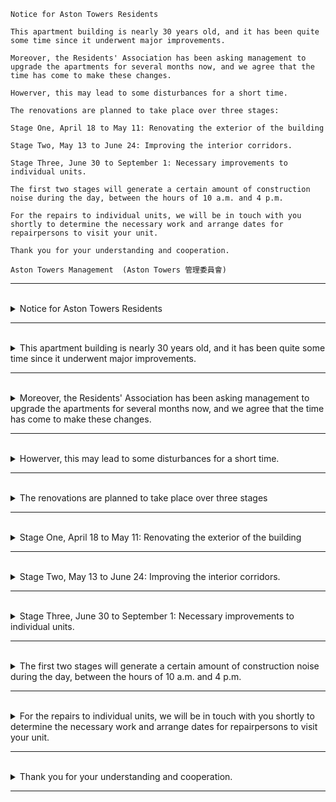 ```
Notice for Aston Towers Residents

This apartment building is nearly 30 years old, and it has been quite some time since it underwent major improvements.

Moreover, the Residents' Association has been asking management to upgrade the apartments for several months now, and we agree that the time has come to make these changes.

Howerver, this may lead to some disturbances for a short time.

The renovations are planned to take place over three stages:

Stage One, April 18 to May 11: Renovating the exterior of the building

Stage Two, May 13 to June 24: Improving the interior corridors.

Stage Three, June 30 to September 1: Necessary improvements to individual units.

The first two stages will generate a certain amount of construction noise during the day, between the hours of 10 a.m. and 4 p.m. 

For the repairs to individual units, we will be in touch with you shortly to determine the necessary work and arrange dates for repairpersons to visit your unit.

Thank you for your understanding and cooperation.

Aston Towers Management  (Aston Towers 管理委員會)
```

---
<br>

<details>
  <summary>
    Notice for Aston Towers Residents
  </summary>

  - "Notice for Aston Towers Residents" 是一個簡單的標題，它是一個名詞短語，用來標題一份通知，提醒Aston Towers的居民。

  - 形容詞片語 : "for Aston Towers Residents" 修飾 "Notice"，明确了接收或阅读通知的目标群体，即"Aston Towers Residents"（Aston Towers的居民）。

  - 單字:
    - "Notice" 是名詞，表示通知或公告。
    - "for" 是介系詞，用來表示目的或對象。在這裡，它表明這份通知是為了Aston Towers的居民。
    - "Aston Towers"  是地點名稱，表示特定的建築或社區。
    - "Residents" 是名詞，表示居民，即建築或社區的居住者。
</details>

---
<br>

<details>
  <summary>
    This apartment building is nearly 30 years old, and it has been quite some time since it underwent major improvements.
  </summary>

  - **文法結構：**
    - 這是一個複合句，包含兩個相關的陳述。
    - 句型結構為「主要子句 + 對等子句」。

  - **主部：**
    - 第一部分的主詞是「This apartment building」，指的是「這座公寓大樓」。
    - 第二部分的主詞是「it」，指的是「這座公寓大樓」。

  - **述部：**
    - 第一部分的述部是「is nearly 30 years old」，表示「已經接近30年的歷史了」。
        - 動詞 : is。
        - 補語 : nearly 30 years old。
    - 第二部分的述部是「has been quite some time since it underwent major improvements」，表示「距離上次進行重大改進已經有一段時間了」。
        - 動詞 : has been
        - 補語 : quite some time
        - 時間副詞子句 : since it underwent major improvements

  - **單字解析：**
    - 「This」是指示代詞，指示接下來的「apartment building」。
    - 「apartment building」表示公寓大樓。
    - 「is」是連接動詞，用來連接主詞和表語。
    - 「nearly」是副詞，表示「接近」或「差不多」。
    - 「30 years old」表示年齡，指的是已經存在30年。
    - 「it」是代詞，指代前面提到的「This apartment building」。
    - 「has been」是現在完成式的動詞組合，表示一段時間以來一直處於某種狀態。
    - 「quite some time」表示相當長的時間。
    - 「since」是連接詞，引導時間狀語從句。
    - 「underwent」是 **undergo** 的過去式動詞，表示進行了某種變化或改進。
    - 「major improvements」表示重大的改進。

  > 總結：這個句子的主要意思是「這座公寓大樓已經接近30年的歷史，而且它距離上次進行重大改進已經有一段時間了」。
</details>

---
<br>

<details>
  <summary>
    Moreover, the Residents' Association has been asking management to upgrade the apartments for several months now, and we agree that the time has come to make these changes.
  </summary>

- **文法結構：**
  - 這是一個複合句，包含兩個相關的陳述。
  - 句型結構為「主要子句 + 對等子句」。

- **主部：**
  - 第一部分的主詞是「the Residents' Association」，表示「居民協會」。
  - 第二部分的主詞是「we」，表示「我們」。

- **述部：**
  - 第一部分的述部是「has been asking management to upgrade the apartments for several months now」，表示「已經數個月來一直要求管理層升級公寓」。
    - 動詞：「has been asking」，表示一直在要求。
    - 受詞：「management」，表示對象是管理層。
    - 受詞補語：「to upgrade the apartments」，用來描述「住戶協會」要求「管理層（management）」進行的具體行動，即升級公寓。
    - 時間副詞：「for several months now」，表示多個月來一直在進行這個行動。
  - 第二部分的述部是「agree that the time has come to make these changes」，表示「同意現在是時候進行這些改變了」。
    - 動詞：「agree」，表示同意。
    - 受詞：「that the time has come to make these changes」，表示同意的內容，即認為現在是時候進行這些改變了。

- **單字解析：**
  - 「Moreover」是連接詞，用來引入一個進一步的陳述或信息。
  - 「The Residents' Association」表示居民協會。
  - 「has been asking」是現在完成進行式，表示在過去一直持續進行的動作。
  - 「management」表示管理層。
  - 「to upgrade the apartments」是不定式片語，表示要求的具體行動。
      - 「to upgrade」表示升級或提升。
      - 「the apartments」表示公寓。
  - 「for several months now」是時間副詞片語，表示多個月來一直在進行這個行動。
  - 「and」是連接詞，連接兩個相關但獨立的部分。
  - 「we」是主詞，指的是說話者或說話的群體。
  - 「agree」是動詞，表示同意。
  - 「that the time has come to make these changes」是一個名詞子句，表示同意的內容，即認為現在是時候進行這些改變了。
      - 「the time has come」是固定的表達方式，表示現在是適當的時候。
      - 「to make these changes」是不定式片語，表示計劃進行的具體改變。

  > 總結：這個句子的主要意思是「此外，居民協會已經數個月來一直要求管理層升級公寓，我們同意現在是時候進行這些改變了」。
</details>

---
<br>

<details>
  <summary>
    Howerver, this may lead to some disturbances for a short time.
  </summary>

  - **文法結構：**
    - 句型結構應為「主詞 + 動詞 + 受詞 + 時間副詞片語」。
  
  - **主部：** 「this」，指的是前文提到的事情或情境。
  
  - **述部：**「may lead to some disturbances for a short time」，表示可能在短時間內導致一些干擾。
      - 動詞是「may lead to」，表示可能導致。
      - 受詞：「some disturbances」，表示導致的結果，即一些干擾。
      - 時間副詞片語：「for a short time」，表示持續的時間，即一段短暫的時間。
 
  - **單字解析：**
    - 「However」是連接詞，用來表示轉折或對比。
    - 「this」是指示代詞，指示接下來的事情或情境。
    - 「may」是情態動詞，表示可能性。
    - 「lead to」是片語，表示導致或引起。
    - 「some」是形容詞，表示一些。
    - 「disturbances」是名詞，表示干擾或騷擾。
    - 「for a short time」表示在短時間內，是一段時間的名詞片語。

  > 總結：這個句子的主要意思是「然而，這可能在短時間內導致一些干擾」。
</details>

---
<br>

<details>
  <summary>
    The renovations are planned to take place over three stages
  </summary>

  - **文法結構：**
    - 這是一個陳述句，描述翻新計畫將在三個階段進行。
    - 句型 ⇒ `主詞 + beV + 過去分詞 + by + 行為者`。

  - **主部：** 是「The renovations」，表示「翻新工程」。

  - **述部：** are planned to take place over three stages
    - 動詞是「are planned」，表示「已計畫」。
    - 修飾語「to take place over three stages」指明計劃的進行方式，即在三個階段進行。
      - 動詞：「to take place」，表示進行。
      - 時間副詞片語：「over three stages」，表示翻新計劃將在三個階段內進行。

  - **單字解析：**
    - 「The」是冠詞，用來指定一個特定的翻新工程。
    - 「renovations」是名詞，表示翻新工程。
    - 「are planned」是動詞片語，表示計畫或安排。
    - 「to take place」是不定詞片語，表示進行或發生。
    - 「over」是介系詞，表示跨越或在...期間。
    - 「three」是數詞，表示數字3。
    - 「stages」是名詞，表示階段。

  > 總結：這個句子的主要意思是「翻新工程已經計畫，在三個階段內進行」。
</details>

---
<br>

<details>
  <summary>
    Stage One, April 18 to May 11: Renovating the exterior of the building
  </summary>

  - **單字解析：**
    - 「Stage One」表示第一階段，可能是一個計畫或項目的第一個階段。
    - 「April 18 to May 11」表示時間範圍，即4月18日至5月11日。
    - 「Renovating」是動詞 **renovate** 的現在分詞，表示進行翻新。
    - 「the exterior of the building」表示建築物的外部，是翻新的對象。
  
  > 總結：這個句子的主要意思是「第一階段，從4月18日到5月11日，我們正在翻新建築的外部」。
</details>

---
<br>


<details>
  <summary>
    Stage Two, May 13 to June 24: Improving the interior corridors.
  </summary>

- 「May 13 to June 24: Improving the interior corridors」描述了在5月13日至6月24日期間進行室內走廊的改進。

- **單字解析：**
  - 「Stage Two」表示第二階段，可能是一個計畫或項目的第二個階段。
  - 「May 13 to June 24」表示時間範圍，即5月13日至6月24日。
  - 「Improving」是動詞 **improve** 的現在分詞，表示進行改進。
  - 「the interior corridors」表示室內走廊，是改進的對象。

  > 總結：這個片語提供了有關某個計畫或項目第二階段的時間範圍和目標，但它缺乏標準句子的主詞和述詞元素。如果這是一個大型計畫的一部分，可能還有其他部分提供更多的資訊。
</details>

---
<br>

<details>
  <summary>
    Stage Three, June 30 to September 1: Necessary improvements to individual units.
  </summary>

- 「June 30 to September 1: Necessary improvements to individual units」描述了在6月30日至9月1日期間進行個別單位的必要改進。

- **單字解析：**
  - 「Stage Three」表示第三階段，可能是一個計畫或項目的第三個階段。
  - 「June 30 to September 1」表示時間範圍，即6月30日至9月1日。
  - 「Necessary」是形容詞，表示必要的。
  - 「improvements」是名詞，表示改進。
  - 「to individual units」表示對個別單位的，是改進的對象。

  > 總結：這個片語提供了有關某個計畫或項目第三階段的時間範圍和目標，但它缺乏標準句子的主詞和述詞元素。如果這是一個大型計畫的一部分，可能還有其他部分提供更多的資訊。
</details>

---
<br>

<details>
  <summary>
    The first two stages will generate a certain amount of construction noise during the day, between the hours of 10 a.m. and 4 p.m. 
  </summary>

  - **文法結構：**
    - 句型結構為「主詞 + 動詞 + 受詞 + 時間副詞」。

  - **主部：** 「The first two stages」，指的是計劃的前兩個階段。

- **述部：** 「will generate a certain amount of construction noise during the day, between the hours of 10 a.m. and 4 p.m」
  - 動詞是「will generate」，表示「將產生」。
  - 受詞是「a certain amount of construction noise」，表示「一定量的施工噪音」。
  - 時間副詞是「during the day, between the hours of 10 a.m. and 4 p.m.」，表示「在白天的時間，從上午10點到下午4點之間」。
    - 「during the day」表示整個白天的時間範圍，即在白天的時間內。
    - 「between the hours of 10 a.m. and 4 p.m.」提供了具體的時間段，即在上午10點至下午4點之間。

  - **單字解析：**
    - 「The」是冠詞，用來指定一個特定的前兩個階段。
    - 「first two stages」表示前兩個階段，是主詞。
    - 「will generate」是未來時態的動詞組合，表示將要產生。
    - 「a certain amount of」表示一定量的。
    - 「construction noise」表示施工噪音，是產生的對象。
    - 「during」是介系詞，表示時間的期間。
    - 「the day」表示白天，是時間的範圍。
    - 「between」是介系詞，表示在...之間。
    - 「the hours of 10 a.m. and 4 p.m.」表示上午10點到下午4點之間的時間範圍。

  > 總結：這個句子的主要意思是「前兩個階段將在白天的時間內，從上午10點到下午4點之間，產生一定量的施工噪音」。
</details>

---
<br>

<details>
  <summary>
    For the repairs to individual units, we will be in touch with you shortly to determine the necessary work and arrange dates for repairpersons to visit your unit.
  </summary>

  - **文法結構：**
    - 這是一個陳述句，用來描述進行單位內的維修。
    - 句型結構為「主詞 + 動詞 + 受詞 + 副詞片語」。

  - 修飾語 For the repairs to individual units，这个修饰短语说明了主句中的具体背景和情境，即关于维修个别单位的背景信息。
    
  - **主部（Subject）：** 「we」，表示「我們」。

  - **述部（Predicate）：** 「will be in touch with you shortly to determine the necessary work and arrange dates for repairpersons to visit your unit」
    - 動詞是「will be in touch with」，表示「將與...聯繫」。
    - 受詞是「you 」表示聯絡的對象是「you」。
    - 副詞 「shortly」用來修飾動詞片語 "will be in touch with you"。具體來說，"shortly"提供了更具體的時間信息，表示在不久的將來即將進行聯絡。
    - 修飾語 (目的副詞) : 「to determine the necessary work and arrange dates for repairpersons to visit your unit」，表示「確定必要的工作並安排維修人員訪問您的單位的日期」。

  - **單字解析：**
    - 「For」是介系詞，引導後面的目的或原因。
    - 「the repairs to individual units」表示對個別單位的維修，是介系詞片語。
    - 「we」表示我們，是主詞。
    - 「will be in touch with」是未來時態的動詞組合，表示將要與...聯繫。
    - 「you shortly」表示很快與您聯繫，是介系詞片語。
    - 「to determine」是不定詞，表示目的是確定。
    - 「the necessary work」表示必要的工作，是動名詞片語。
    - 「and」是並列連詞，用來連接兩個相關的動詞。
    - 「arrange」是動詞，表示安排。
    - 「dates for repairpersons to visit」表示維修人員訪問的日期，是名詞片語。
    - 「your unit」表示您的單位，是名詞片語。

  > 總結：這個句子的主要意思是「為了對個別單位的維修，我們將很快與您聯繫，以確定必要的工作並安排維修人員訪問您的單位的日期」。
</details>

---
<br>

<details>
  <summary>
    Thank you for your understanding and cooperation.
  </summary>

  - **文法結構：**
    - 這是一個陳述句，用來表示感謝。
  
  - **主部：**
    - 主詞是省略了的，通常指的是「I」（我）或者是表示感謝的一方。
  
  - **述部：**
    - 動詞是「thank」，表示感謝。
    - 受詞是「you」，指的是對方的。
    - 副詞是「for your understanding and cooperation」表示感謝的原因或內容。
  
  - **單字解析：**
    - 「Thank」是動詞，表示感謝。
    - 「you」是代詞，指的是對方。
    - 「for」是介系詞，引導後面的資訊，表示感謝的原因。
    - 「your」是形容詞性代詞，指的是對方的。
    - 「understanding」表示理解。
    - 「and」是並列連詞，用來連接兩個相關的名詞。
    - 「cooperation」表示合作。

  > 總結：這個句子的主要意思是「感謝你的理解和合作」。
</details>

---
<br>
